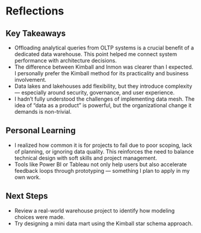 # Reflections

## Key Takeaways
- Offloading analytical queries from OLTP systems is a crucial benefit of a dedicated data warehouse. This point helped me connect system performance with architecture decisions.
- The difference between Kimball and Inmon was clearer than I expected. I personally prefer the Kimball method for its practicality and business involvement.
- Data lakes and lakehouses add flexibility, but they introduce complexity — especially around security, governance, and user experience.
- I hadn’t fully understood the challenges of implementing data mesh. The idea of “data as a product” is powerful, but the organizational change it demands is non-trivial.

## Personal Learning
- I realized how common it is for projects to fail due to poor scoping, lack of planning, or ignoring data quality. This reinforces the need to balance technical design with soft skills and project management.
- Tools like Power BI or Tableau not only help users but also accelerate feedback loops through prototyping — something I plan to apply in my own work.

## Next Steps
- Review a real-world warehouse project to identify how modeling choices were made.
- Try designing a mini data mart using the Kimball star schema approach.

